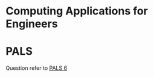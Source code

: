 # Computing Applications for Engineers
# PALS 

Question refer to [PALS 6](https://github.com/superoo7/PALS/blob/master/PALS6/README.pdf)

